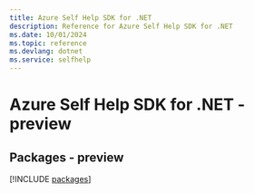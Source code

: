 ```yaml
---
title: Azure Self Help SDK for .NET
description: Reference for Azure Self Help SDK for .NET
ms.date: 10/01/2024
ms.topic: reference
ms.devlang: dotnet
ms.service: selfhelp
---
```

# Azure Self Help SDK for .NET - preview
## Packages - preview
[!INCLUDE [packages](self-help-index.md)]